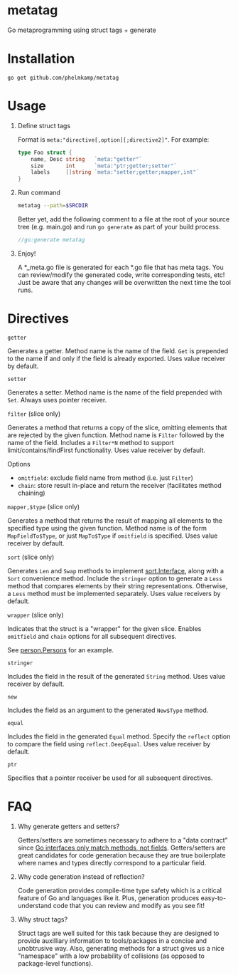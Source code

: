# metatag
Go metaprogramming using struct tags + generate

# Installation

`go get github.com/phelmkamp/metatag`

# Usage

1. Define struct tags

	Format is `meta:"directive[,option][;directive2]"`. For example:
	```go
	type Foo struct {
		name, Desc string   `meta:"getter"`
		size       int      `meta:"ptr;getter;setter"`
		labels     []string `meta:"setter;getter;mapper,int"`
	}
	```

2. Run command

	```bash
	metatag --path=$SRCDIR
	```

	Better yet, add the following comment to a file at the root of your source tree (e.g. main.go)
	and run `go generate` as part of your build process.

	```go
	//go:generate metatag
	```

3. Enjoy!

	A *_meta.go file is generated for each *.go file that has meta tags.
	You can review/modify the generated code, write corresponding tests, etc!
	Just be aware that any changes will be overwritten the next time the tool runs.

# Directives

`getter`

Generates a getter. Method name is the name of the field.
`Get` is prepended to the name if and only if the field is already exported.
Uses value receiver by default.

`setter`

Generates a setter. Method name is the name of the field prepended with `Set`.
Always uses pointer receiver.

`filter` (slice only)

Generates a method that returns a copy of the slice, omitting elements that are rejected by the given function.
Method name is `Filter` followed by the name of the field. Includes a `Filter*N` method to support limit/contains/findFirst functionality.
Uses value receiver by default.

Options
* `omitfield`: exclude field name from method (i.e. just `Filter`) 
* `chain`: store result in-place and return the receiver (facilitates method chaining)

`mapper,$type` (slice only)

Generates a method that returns the result of mapping all elements to the specified type using the given function.
Method name is of the form `MapFieldTo$Type`, or just `MapTo$Type` if `omitfield` is specified.
Uses value receiver by default.

`sort` (slice only)

Generates `Len` and `Swap` methods to implement [sort.Interface](https://golang.org/pkg/sort/#Interface), along with a `Sort` convenience method. Include the `stringer` option to generate a `Less` method that compares elements by their string representations. Otherwise, a `Less` method must be implemented separately.
Uses value receivers by default.

`wrapper` (slice only)

Indicates that the struct is a "wrapper" for the given slice. Enables `omitfield` and `chain` options for all subsequent directives.

See [person.Persons](internal/testdata/person/person.go) for an example.

`stringer`

Includes the field in the result of the generated `String` method. Uses value receiver by default.

`new`

Includes the field as an argument to the generated `New$Type` method.

`equal`

Includes the field in the generated `Equal` method.
Specify the `reflect` option to compare the field using `reflect.DeepEqual`.
Uses value receiver by default.

`ptr`

Specifies that a pointer receiver be used for all subsequent directives.

# FAQ

1. Why generate getters and setters?

	Getters/setters are sometimes necessary to adhere to a "data contract" since [Go interfaces only match methods, not fields](https://github.com/golang/go/issues/23796).
	Getters/setters are great candidates for code generation because they are true boilerplate where names and types directly correspond to a particular field.

2. Why code generation instead of reflection?

	Code generation provides compile-time type safety which is a critical feature of Go and languages like it.
	Plus, generation produces easy-to-understand code that you can review and modify as you see fit!

3. Why struct tags?

	Struct tags are well suited for this task because they are designed to provide auxilliary information to tools/packages in a concise and unobtrusive way.
	Also, generating methods for a struct gives us a nice "namespace" with a low probability of collisions (as opposed to package-level functions).